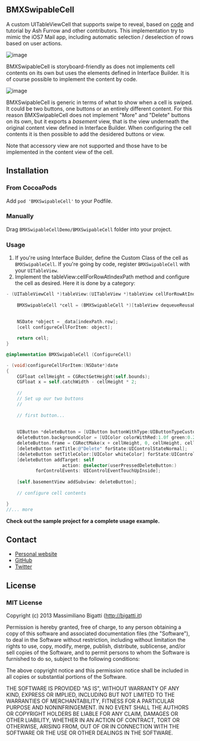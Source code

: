 ## BMXSwipableCell

A custom UITableViewCell that supports swipe to reveal, based on [code](https://github.com/TeehanLax/UITableViewCell-Swipe-for-Options) and
tutorial by Ash Furrow and other contributors. This implementation try to mimic the iOS7 Mail app, including automatic selection / deselection
of rows based on user actions.

![image](http://f.cl.ly/items/3H400Z030Z3A1w2N3H3W/test.gif)

BMXSwipableCell is storyboard-friendly as does not implements cell contents on its own but uses the elements defined in Interface Builder. It is of course possible to implement the content by code.

![image](http://f.cl.ly/items/0e011T2u373f0p2m1S3y/Interface%20Builder.png)

BMXSwipableCell is generic in terms of what to show when a cell is swiped. It could be two buttons, one buttons or an entirely different content. For this reason BMXSwipableCell does not implement "More" and "Delete" buttons on its own, but it exports a _basement_ view, that is the view underneath the original content view defined in Interface Builder. When configuring the cell contents it is then possible to add the desidered buttons or view.

Note that accessory view are not supported and those have to be implemented in the content view of the cell.

## Installation

### From CocoaPods

Add `pod 'BMXSwipableCell'` to your Podfile.

### Manually

Drag `BMXSwipableCellDemo/BMXSwipableCell` folder into your project.


### Usage

1. If you're using Interface Builder, define the Custom Class of the cell as `BMXSwipableCell`. If you're going by code, register `BMXSwipableCell` with your `UITableView`.
2. Implement the tableView:cellForRowAtIndexPath method and configure the cell as desired. Here it is done by a category:

```objective-c
- (UITableViewCell *)tableView:(UITableView *)tableView cellForRowAtIndexPath:(NSIndexPath *)indexPath {
    
	BMXSwipableCell *cell = (BMXSwipableCell *)[tableView dequeueReusableCellWithIdentifier: @"Cell"
                                                                               forIndexPath: indexPath];
    
	NSDate *object = _data[indexPath.row];
    [cell configureCellForItem: object];

	return cell;
} 
```

```objective-c
@implementation BMXSwipableCell (ConfigureCell)

- (void)configureCellForItem:(NSDate*)date
{
    CGFloat cellHeight = CGRectGetHeight(self.bounds);
    CGFloat x = self.catchWidth - cellHeight * 2;
    
    //
    // Set up our two buttons
    //
    
    // first button...
    
    
    UIButton *deleteButton = [UIButton buttonWithType:UIButtonTypeCustom];
    deleteButton.backgroundColor = [UIColor colorWithRed:1.0f green:0.231f blue:0.188f alpha:1.0f];
    deleteButton.frame = CGRectMake(x + cellHeight, 0, cellHeight, cellHeight);
    [deleteButton setTitle:@"Delete" forState:UIControlStateNormal];
    [deleteButton setTitleColor:[UIColor whiteColor] forState:UIControlStateNormal];
    [deleteButton addTarget: self
                     action: @selector(userPressedDeleteButton:)
           forControlEvents: UIControlEventTouchUpInside];
    
    [self.basementView addSubview: deleteButton];
    
    // configure cell contents

}
//... more
```


**Check out the sample project for a complete usage example.**

## Contact

- [Personal website](http://bigatti.it)
- [GitHub](https://github.com/mbigatti)
- [Twitter](https://twitter.com/mbigatti)

## License

### MIT License
Copyright (c) 2013 Massimiliano Bigatti (http://bigatti.it)

Permission is hereby granted, free of charge, to any person obtaining a copy
of this software and associated documentation files (the "Software"), to deal
in the Software without restriction, including without limitation the rights
to use, copy, modify, merge, publish, distribute, sublicense, and/or sell
copies of the Software, and to permit persons to whom the Software is
furnished to do so, subject to the following conditions:

The above copyright notice and this permission notice shall be included in
all copies or substantial portions of the Software.

THE SOFTWARE IS PROVIDED "AS IS", WITHOUT WARRANTY OF ANY KIND, EXPRESS OR
IMPLIED, INCLUDING BUT NOT LIMITED TO THE WARRANTIES OF MERCHANTABILITY,
FITNESS FOR A PARTICULAR PURPOSE AND NONINFRINGEMENT. IN NO EVENT SHALL THE
AUTHORS OR COPYRIGHT HOLDERS BE LIABLE FOR ANY CLAIM, DAMAGES OR OTHER
LIABILITY, WHETHER IN AN ACTION OF CONTRACT, TORT OR OTHERWISE, ARISING FROM,
OUT OF OR IN CONNECTION WITH THE SOFTWARE OR THE USE OR OTHER DEALINGS IN
THE SOFTWARE.
